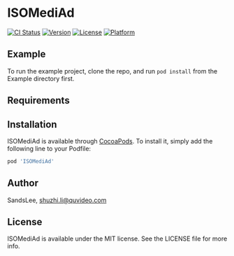 # ISOMediAd

[![CI Status](https://img.shields.io/travis/SandsLee/ISOMediAd.svg?style=flat)](https://travis-ci.org/SandsLee/ISOMediAd)
[![Version](https://img.shields.io/cocoapods/v/ISOMediAd.svg?style=flat)](https://cocoapods.org/pods/ISOMediAd)
[![License](https://img.shields.io/cocoapods/l/ISOMediAd.svg?style=flat)](https://cocoapods.org/pods/ISOMediAd)
[![Platform](https://img.shields.io/cocoapods/p/ISOMediAd.svg?style=flat)](https://cocoapods.org/pods/ISOMediAd)

## Example

To run the example project, clone the repo, and run `pod install` from the Example directory first.

## Requirements

## Installation

ISOMediAd is available through [CocoaPods](https://cocoapods.org). To install
it, simply add the following line to your Podfile:

```ruby
pod 'ISOMediAd'
```

## Author

SandsLee, shuzhi.li@quvideo.com

## License

ISOMediAd is available under the MIT license. See the LICENSE file for more info.

